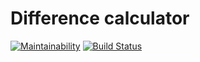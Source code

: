 # Difference calculator
[![Maintainability](https://api.codeclimate.com/v1/badges/58160e9f536148295794/maintainability)](https://codeclimate.com/github/Yoffic/frontend-project-lvl2/maintainability)
[![Build Status](https://travis-ci.com/Yoffic/frontend-project-lvl2.svg?branch=master)](https://travis-ci.com/Yoffic/frontend-project-lvl2)